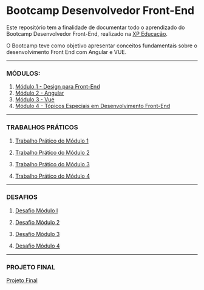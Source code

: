 # Bootcamp Desenvolvedor Front-End
Este repositório tem a finalidade de documentar todo o aprendizado do Bootcamp Desenvolvedor Front-End, realizado na [XP Educação](https://www.xpeducacao.com.br/).

O Bootcamp teve como objetivo apresentar conceitos fundamentais sobre o desenvolvimento Front End com Angular e VUE.

---

### MÓDULOS:

1. [Módulo 1 - Design para Front-End](modulos/modulo-1)
2. [Módulo 2 - Angular](modulos/modulo-2)
3. [Módulo 3 - Vue](modulos/modulo-3)
4. [Módulo 4 - Tópicos Especiais em Desenvolvimento Front-End](modulos/modulo-4)

---

### TRABALHOS PRÁTICOS

1. [Trabalho Prático do Módulo 1](modulos\modulo-1\trabalho-pratico)

2. [Trabalho Prático do Módulo 2]()

3. [Trabalho Prático do Módulo 3]()

4. [Trabalho Prático do Módulo 4]()

---

### DESAFIOS

1. [Desafio Módulo I]()

2. [Desafio Módulo 2](modulos/modulo-2/trabalho-pratico)

3. [Desafio Módulo 3]()
4. [Desafio Módulo 4]()

---

### PROJETO FINAL

[Projeto Final]()

